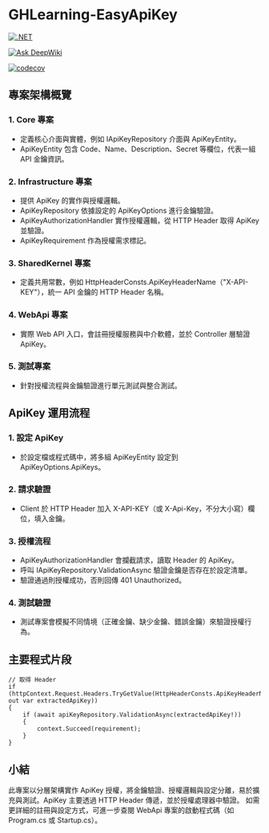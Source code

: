 # GHLearning-EasyApiKey
[![.NET](https://github.com/gordon-hung/GHLearning-EasyApiKey/actions/workflows/dotnet.yml/badge.svg)](https://github.com/gordon-hung/GHLearning-EasyApiKey/actions/workflows/dotnet.yml) 

[![Ask DeepWiki](https://deepwiki.com/badge.svg)](https://deepwiki.com/gordon-hung/GHLearning-EasyApiKey)

[![codecov](https://codecov.io/gh/gordon-hung/GHLearning-EasyApiKey/graph/badge.svg?token=UCJmfOS6nI)](https://codecov.io/gh/gordon-hung/GHLearning-EasyApiKey)

## 專案架構概覽

### 1.	Core 專案
- 定義核心介面與實體，例如 IApiKeyRepository 介面與 ApiKeyEntity。
- ApiKeyEntity 包含 Code、Name、Description、Secret 等欄位，代表一組 API 金鑰資訊。

### 2.	Infrastructure 專案
- 提供 ApiKey 的實作與授權邏輯。
- ApiKeyRepository 依據設定的 ApiKeyOptions 進行金鑰驗證。
- ApiKeyAuthorizationHandler 實作授權邏輯，從 HTTP Header 取得 ApiKey 並驗證。
- ApiKeyRequirement 作為授權需求標記。

### 3.	SharedKernel 專案
- 定義共用常數，例如 HttpHeaderConsts.ApiKeyHeaderName（"X-API-KEY"），統一 API 金鑰的 HTTP Header 名稱。

### 4.	WebApi 專案
- 實際 Web API 入口，會註冊授權服務與中介軟體，並於 Controller 層驗證 ApiKey。

### 5.	測試專案
- 針對授權流程與金鑰驗證進行單元測試與整合測試。

## ApiKey 運用流程
### 1.	設定 ApiKey
- 於設定檔或程式碼中，將多組 ApiKeyEntity 設定到 ApiKeyOptions.ApiKeys。

### 2.	請求驗證
- Client 於 HTTP Header 加入 X-API-KEY（或 X-Api-Key，不分大小寫）欄位，填入金鑰。

### 3.	授權流程
- ApiKeyAuthorizationHandler 會攔截請求，讀取 Header 的 ApiKey。
- 呼叫 IApiKeyRepository.ValidationAsync 驗證金鑰是否存在於設定清單。
- 驗證通過則授權成功，否則回傳 401 Unauthorized。

### 4.	測試驗證
- 測試專案會模擬不同情境（正確金鑰、缺少金鑰、錯誤金鑰）來驗證授權行為。

## 主要程式片段
```
// 取得 Header
if (httpContext.Request.Headers.TryGetValue(HttpHeaderConsts.ApiKeyHeaderName, out var extractedApiKey))
{
    if (await apiKeyRepository.ValidationAsync(extractedApiKey!))
    {
        context.Succeed(requirement);
    }
}
```

## 小結
此專案以分層架構實作 ApiKey 授權，將金鑰驗證、授權邏輯與設定分離，易於擴充與測試。ApiKey 主要透過 HTTP Header 傳遞，並於授權處理器中驗證。
如需更詳細的註冊與設定方式，可進一步查閱 WebApi 專案的啟動程式碼（如 Program.cs 或 Startup.cs）。
